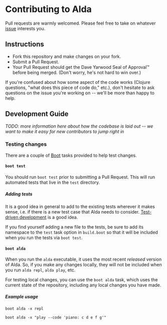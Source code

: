 # Contributing to Alda

Pull requests are warmly welcomed. Please feel free to take on whatever [issue](https://github.com/alda-lang/alda/issues) interests you. 

## Instructions

- Fork this repository and make changes on your fork.
- Submit a Pull Request.
- Your Pull Request should get the Dave Yarwood Seal of Approval™ before being merged. (Don't worry, he's not hard to win over.)

If you're confused about how some aspect of the code works (Clojure questions, "what does this piece of code do," etc.), don't hesitate to ask questions on the issue you're working on -- we'll be more than happy to help.

## Development Guide

*TODO: more information here about how the codebase is laid out -- we want to make it easy for new contributors to jump right in*

### Testing changes

There are a couple of [Boot](http://boot-clj.com) tasks provided to help test changes.

#### `boot test`

You should run `boot test` prior to submitting a Pull Request. This will run automated tests that live in the `test` directory.

##### Adding tests

It is a good idea in general to add to the existing tests wherever it makes sense, i.e. if there is a new test case that Alda needs to consider. [Test-driven development](https://en.wikipedia.org/wiki/Test-driven_development) is a good idea.

If you find yourself adding a new file to the tests, be sure to add its namespace to the `test` task option in `build.boot` so that it will be included when you run the tests via `boot test`.

#### `boot alda`

When you run the `alda` executable, it uses the most recent *released* version of Alda. So, if you make any changes locally, they will not be included when you run `alda repl`, `alda play`, etc.

For testing local changes, you can use the `boot alda` task, which uses the current state of the repository, including any local changes you have made.

##### Example usage

    boot alda -x repl

    boot alda -x "play --code 'piano: c d e f g'"
